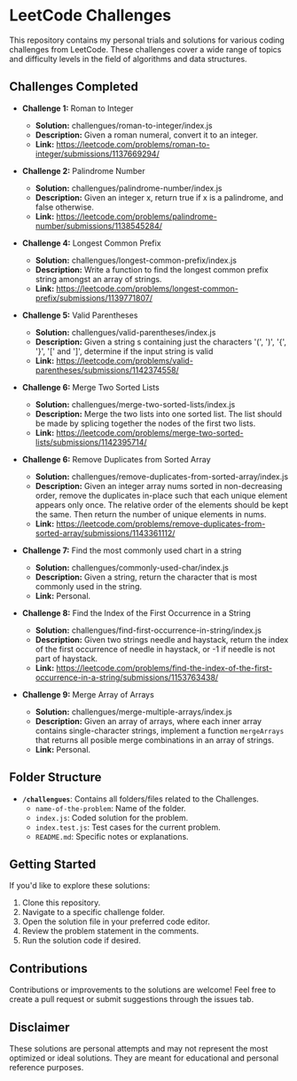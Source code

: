 # LeetCode Challenges

This repository contains my personal trials and solutions for various coding challenges from LeetCode. These challenges cover a wide range of topics and difficulty levels in the field of algorithms and data structures.

## Challenges Completed

- **Challenge 1:** Roman to Integer
  - **Solution:** challengues/roman-to-integer/index.js
  - **Description:** Given a roman numeral, convert it to an integer.
  - **Link:** https://leetcode.com/problems/roman-to-integer/submissions/1137669294/

- **Challenge 2:** Palindrome Number
  - **Solution:** challengues/palindrome-number/index.js
  - **Description:** Given an integer x, return true if x is a palindrome, and false otherwise.
  - **Link:** https://leetcode.com/problems/palindrome-number/submissions/1138545284/

- **Challenge 4:** Longest Common Prefix
  - **Solution:** challengues/longest-common-prefix/index.js
  - **Description:** Write a function to find the longest common prefix string amongst an array of strings.
  - **Link:** https://leetcode.com/problems/longest-common-prefix/submissions/1139771807/
  
- **Challenge 5:** Valid Parentheses
  - **Solution:** challengues/valid-parentheses/index.js
  - **Description:** Given a string s containing just the characters '(', ')', '{', '}', '[' and ']', determine if the input string is valid
  - **Link:** https://leetcode.com/problems/valid-parentheses/submissions/1142374558/
  
- **Challenge 6:** Merge Two Sorted Lists
  - **Solution:** challengues/merge-two-sorted-lists/index.js
  - **Description:** Merge the two lists into one sorted list. The list should be made by splicing together the nodes of the first two lists.
  - **Link:** https://leetcode.com/problems/merge-two-sorted-lists/submissions/1142395714/

- **Challenge 6:** Remove Duplicates from Sorted Array
  - **Solution:** challengues/remove-duplicates-from-sorted-array/index.js
  - **Description:** Given an integer array nums sorted in non-decreasing order, remove the duplicates in-place such that each unique element appears only once. The relative order of the elements should be kept the same. Then return the number of unique elements in nums.
  - **Link:** https://leetcode.com/problems/remove-duplicates-from-sorted-array/submissions/1143361112/

- **Challenge 7:** Find the most commonly used chart in a string
  - **Solution:** challengues/commonly-used-char/index.js
  - **Description:** Given a string, return the character that is most commonly used in the string.
  - **Link:** Personal.

- **Challenge 8:** Find the Index of the First Occurrence in a String
  - **Solution:** challengues/find-first-occurrence-in-string/index.js
  - **Description:** Given two strings needle and haystack, return the index of the first occurrence of needle in haystack, or -1 if needle is not part of haystack.
  - **Link:** https://leetcode.com/problems/find-the-index-of-the-first-occurrence-in-a-string/submissions/1153763438/

- **Challenge 9:** Merge Array of Arrays
  - **Solution:** challengues/merge-multiple-arrays/index.js
  - **Description:** Given an array of arrays, where each inner array contains single-character strings, implement a function `mergeArrays` that returns all posible merge combinations in an array of strings.
  - **Link:** Personal.
  
<!-- Continue this pattern for each challenge -->

## Folder Structure

- **`/challengues`**: Contains all folders/files related to the Challenges.
  - `name-of-the-problem`: Name of the folder.
  - `index.js`: Coded solution for the problem.
  - `index.test.js`: Test cases for the current problem.
  - `README.md`: Specific notes or explanations.

## Getting Started

If you'd like to explore these solutions:

1. Clone this repository.
2. Navigate to a specific challenge folder.
3. Open the solution file in your preferred code editor.
4. Review the problem statement in the comments.
5. Run the solution code if desired.

## Contributions

Contributions or improvements to the solutions are welcome! Feel free to create a pull request or submit suggestions through the issues tab.

## Disclaimer

These solutions are personal attempts and may not represent the most optimized or ideal solutions. They are meant for educational and personal reference purposes.
